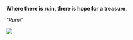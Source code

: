 **Where there is ruin, there is hope for a treasure.**

*"Rumi"*

![](https://api.nosense.lol/ghvc/?username=cdfrm)